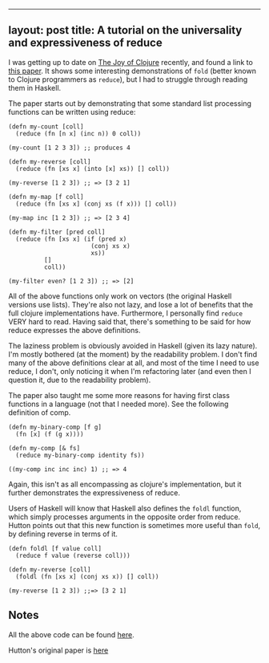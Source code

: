 
---
layout: post
title:  A tutorial on the universality and expressiveness of reduce
---

I was getting up to date on [The Joy of Clojure](LINK_HERE) recently,
and found a link to [this
paper](http://www.cs.nott.ac.uk/~gmh/fold.pdf). It shows some
interesting demonstrations of `fold` (better known to Clojure
programmers as `reduce`), but I had to struggle through reading them
in Haskell.

The paper starts out by demonstrating that some standard list
processing functions can be written using reduce:

    (defn my-count [coll]
      (reduce (fn [n x] (inc n)) 0 coll))

    (my-count [1 2 3 3]) ;; produces 4

    (defn my-reverse [coll]
      (reduce (fn [xs x] (into [x] xs)) [] coll))

    (my-reverse [1 2 3]) ;; => [3 2 1]

    (defn my-map [f coll]
      (reduce (fn [xs x] (conj xs (f x))) [] coll))

    (my-map inc [1 2 3]) ;; => [2 3 4]

    (defn my-filter [pred coll]
      (reduce (fn [xs x] (if (pred x)
                           (conj xs x)
                           xs))
              []
              coll))

    (my-filter even? [1 2 3]) ;; => [2]

All of the above functions only work on vectors (the original Haskell
versions use lists). They're also not lazy, and lose a lot of benefits that the
full clojure implementations have. Furthermore, I personally find
`reduce` VERY hard to read. Having said that, there's
something to be said for how reduce expresses the above definitions.

The laziness problem is obviously avoided in Haskell (given its lazy
nature). I'm mostly bothered (at the moment) by the readability
problem. I don't find many of the above definitions clear at all, and
most of the time I need to use reduce, I don't, only noticing it
when I'm refactoring later (and even then I question it, due to the
readability problem).

The paper also taught me some more reasons for having first class
functions in a language (not that I needed more). See the following
definition of comp.


    (defn my-binary-comp [f g]
      (fn [x] (f (g x))))

    (defn my-comp [& fs]
      (reduce my-binary-comp identity fs))

    ((my-comp inc inc inc) 1) ;; => 4

Again, this isn't as all encompassing as clojure's implementation, but
it further demonstrates the expressiveness of reduce.

Users of Haskell will know that Haskell also defines the `foldl` function,
which simply processes arguments in the opposite order from
reduce. Hutton points out that this new function is sometimes more
useful than `fold`, by defining reverse in terms of it.

    (defn foldl [f value coll]
      (reduce f value (reverse coll)))

    (defn my-reverse [coll]
      (foldl (fn [xs x] (conj xs x)) [] coll))

    (my-reverse [1 2 3]) ;;=> [3 2 1]

Notes
---

All the above code can be found [here](http://gist.github.com/401618).

Hutton's original paper is [here](http://www.cs.nott.ac.uk/~gmh/fold.pdf)
